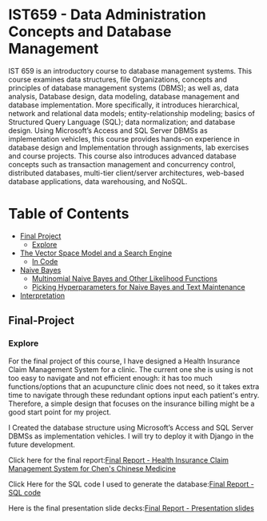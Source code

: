 # IST659 - Data Administration Concepts and Database Management
IST 659 is an introductory course to database management systems. This course examines data structures, file
Organizations, concepts and principles of database management systems (DBMS); as well as, data analysis,
Database design, data modeling, database management and database implementation. More specifically, it
introduces hierarchical, network and relational data models; entity-relationship modeling; basics of Structured
Query Language (SQL); data normalization; and database design. Using Microsoft’s Access and SQL Server
DBMSs as implementation vehicles, this course provides hands-on experience in database design and
Implementation through assignments, lab exercises and course projects. This course also introduces advanced
database concepts such as transaction management and concurrency control, distributed databases, multi-tier
client/server architectures, web-based database applications, data warehousing, and NoSQL.

# Table of Contents

* [Final Project](#Final-Project)
    * [Explore](#Explore)
* [The Vector Space Model and a Search Engine](#The-Vector-Space-Model-and-a-Search-Engine)
    * [In Code](#In-Code)
* [Naive Bayes](#Naive-Bayes)
    * [Multinomial Naive Bayes and Other Likelihood Functions](#Multinomial-Naive-Bayes-and-Other-Likelihood-Functions)
    * [Picking Hyperparameters for Naive Bayes and Text Maintenance](#Picking-Hyperparameters-for-Naive-Bayes-and-Text-Maintenance)
* [Interpretation](#Interpretation)


## Final-Project
### Explore
For the final project of this course, I have designed a Health Insurance Claim Management System for a clinic. The current one she is using is not too easy to navigate and not efficient enough: it has too much functions/options that an acupuncture clinic does not need, so it takes extra time to navigate through these redundant options input each patient's entry. Therefore, a simple design that focuses on the insurance billing might be a good start point for my project.

I Created the database structure using Microsoft’s Access and SQL Server
DBMSs as implementation vehicles. I will try to deploy it with Django in the future development.

Click here for the final report:[Final Report - Health Insurance Claim Management System for Chen's Chinese Medicine](https://github.com/cpkoywk/IST659_Database_Management_Fall_2016/blob/master/Final%20Reports/Pan%20-%20Final%20Report.pdf)

Click Here for the SQL code I used to generate the database:[Final Report - SQL code](https://github.com/cpkoywk/IST659_Database_Management_Fall_2016/blob/master/Final%20Reports/Build%20tables.sql)

Here is the final presentation slide decks:[Final Report - Presentation slides](https://github.com/cpkoywk/IST659_Database_Management_Fall_2016/blob/master/Final%20Reports/Project%20Demo%20Slides%20-%20Pan%20Chen.pptx)
